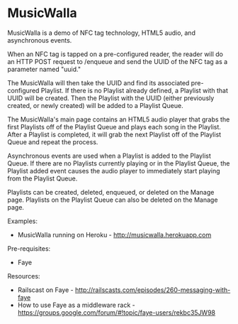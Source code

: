 MusicWalla
==========

MusicWalla is a demo of NFC tag technology, HTML5 audio, and asynchronous
events.

When an NFC tag is tapped on a pre-configured reader, the reader will do an 
HTTP POST request to /enqueue and send the UUID of the NFC tag as a parameter
named "uuid."

The MusicWalla will then take the UUID and find its associated pre-configured
Playlist.  If there is no Playlist already defined, a Playlist with that UUID
will be created.  Then the Playlist with the UUID (either previously created,
or newly created) will be added to a Playlist Queue.

The MusicWalla's main page contains an HTML5 audio player that grabs the first
Playlists off of the Playlist Queue and plays each song in the Playlist. After
a Playlist is completed, it will grab the next Playlist off of the Playlist
Queue and repeat the process.

Asynchronous events are used when a Playlist is added to the Playlist Queue.
If there are no Playlists currently playing or in the Playlist Queue, the
Playlist added event causes the audio player to immediately start playing
from the Playlist Queue.

Playlists can be created, deleted, enqueued, or deleted on the Manage page.
Playlists on the Playlist Queue can also be deleted on the Manage page.


Examples:
- MusicWalla running on Heroku - http://musicwalla.herokuapp.com


Pre-requisites:
- Faye


Resources:
- Railscast on Faye - http://railscasts.com/episodes/260-messaging-with-faye
- How to use Faye as a middleware rack - https://groups.google.com/forum/#!topic/faye-users/rekbc35JW98